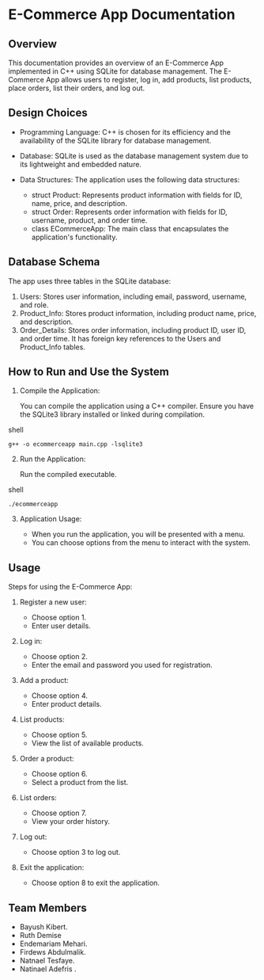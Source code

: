 # E-Commerce App Documentation

## Overview

This documentation provides an overview of an E-Commerce App implemented in C++ using SQLite for database management. The E-Commerce App allows users to register, log in, add products, list products, place orders, list their orders, and log out.

## Design Choices

- Programming Language: C++ is chosen for its efficiency and the availability of the SQLite library for database management.

- Database: SQLite is used as the database management system due to its lightweight and embedded nature.

- Data Structures: The application uses the following data structures:
    - struct Product: Represents product information with fields for ID, name, price, and description.
    - struct Order: Represents order information with fields for ID, username, product, and order time.
    - class ECommerceApp: The main class that encapsulates the application's functionality.

## Database Schema

The app uses three tables in the SQLite database:

1. Users: Stores user information, including email, password, username, and role.
2. Product_Info: Stores product information, including product name, price, and description.
3. Order_Details: Stores order information, including product ID, user ID, and order time. It has foreign key references to the Users and Product_Info tables.

## How to Run and Use the System

1. Compile the Application:

    You can compile the application using a C++ compiler. Ensure you have the SQLite3 library installed or linked during compilation.

    
shell

    g++ -o ecommerceapp main.cpp -lsqlite3
    

2. Run the Application:

    Run the compiled executable.

    
shell

    ./ecommerceapp
    

3. Application Usage:

    - When you run the application, you will be presented with a menu.
    - You can choose options from the menu to interact with the system.

## Usage


 Steps for using the E-Commerce App:

1. Register a new user:
   - Choose option 1.
   - Enter user details.

2. Log in:
   - Choose option 2.
   - Enter the email and password you used for registration.

3. Add a product:
   - Choose option 4.
   - Enter product details.

4. List products:
   - Choose option 5.
   - View the list of available products.

5. Order a product:
   - Choose option 6.
   - Select a product from the list.

6. List orders:
   - Choose option 7.
   - View your order history.

7. Log out:
   - Choose option 3 to log out.

8. Exit the application:
   - Choose option 8 to exit the application.


## Team Members

    
   - Bayush Kibert.
   - Ruth Demise
   - Endemariam Mehari.
   - Firdews Abdulmalik.
   - Natnael Tesfaye.
   - Natinael  Adefris .

